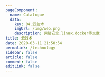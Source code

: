 ```yaml
---
pageComponent: 
  name: Catalogue
  data: 
    key: 04.云技术
    imgUrl: /img/web.png
    description: 网络安全,linux,docker等文章
title: 云技术
date: 2020-03-11 21:50:54
permalink: /technology
sidebar: false
article: false
comment: false
editLink: false
---
```

